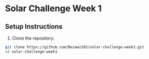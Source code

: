 # Solar Challenge Week 1

## Setup Instructions

1. Clone the repository:

```bash
git clone https://github.com/Bezawit85/solar-challenge-week1.git
cd solar-challenge-week1
```
